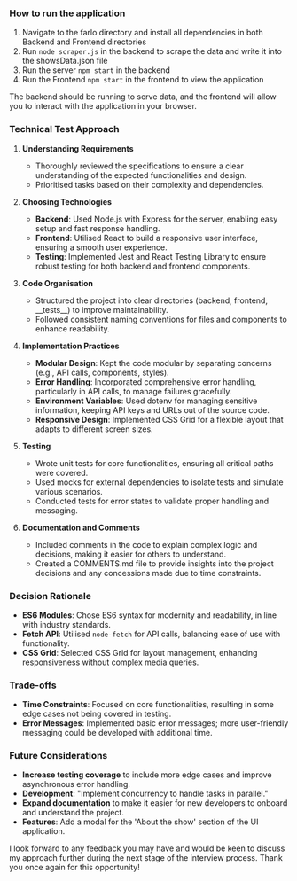 
### How to run the application

1. Navigate to the farlo directory and install all dependencies in both Backend and Frontend directories 
2. Run `node scraper.js` in the backend to scrape the data and write it into the showsData.json file
3. Run the server `npm start` in the backend
4. Run the Frontend `npm start` in the frontend to view the application

The backend should be running to serve data, and the frontend will allow you to interact with the application in your browser.


### Technical Test Approach

1. **Understanding Requirements**
   - Thoroughly reviewed the specifications to ensure a clear understanding of the expected functionalities and design.
   - Prioritised tasks based on their complexity and dependencies.

2. **Choosing Technologies**
   - **Backend**: Used Node.js with Express for the server, enabling easy setup and fast response handling.
   - **Frontend**: Utilised React to build a responsive user interface, ensuring a smooth user experience.
   - **Testing**: Implemented Jest and React Testing Library to ensure robust testing for both backend and frontend components.

3. **Code Organisation**
   - Structured the project into clear directories (backend, frontend, \_\_tests\_\_) to improve maintainability.
   - Followed consistent naming conventions for files and components to enhance readability.

4. **Implementation Practices**
   - **Modular Design**: Kept the code modular by separating concerns (e.g., API calls, components, styles).
   - **Error Handling**: Incorporated comprehensive error handling, particularly in API calls, to manage failures gracefully.
   - **Environment Variables**: Used dotenv for managing sensitive information, keeping API keys and URLs out of the source code.
   - **Responsive Design**: Implemented CSS Grid for a flexible layout that adapts to different screen sizes.

5. **Testing**
   - Wrote unit tests for core functionalities, ensuring all critical paths were covered.
   - Used mocks for external dependencies to isolate tests and simulate various scenarios.
   - Conducted tests for error states to validate proper handling and messaging.

6. **Documentation and Comments**
   - Included comments in the code to explain complex logic and decisions, making it easier for others to understand.
   - Created a COMMENTS.md file to provide insights into the project decisions and any concessions made due to time constraints.

### Decision Rationale
- **ES6 Modules**: Chose ES6 syntax for modernity and readability, in line with industry standards.
- **Fetch API**: Utilised `node-fetch` for API calls, balancing ease of use with functionality.
- **CSS Grid**: Selected CSS Grid for layout management, enhancing responsiveness without complex media queries.

### Trade-offs
- **Time Constraints**: Focused on core functionalities, resulting in some edge cases not being covered in testing.
- **Error Messages**: Implemented basic error messages; more user-friendly messaging could be developed with additional time.

### Future Considerations
- **Increase testing coverage** to include more edge cases and improve asynchronous error handling.
- **Development**: "Implement concurrency to handle tasks in parallel."
- **Expand documentation** to make it easier for new developers to onboard and understand the project.
- **Features**: Add a modal for the 'About the show' section of the UI application.

I look forward to any feedback you may have and would be keen to discuss my approach further during the next stage of the interview process. Thank you once again for this opportunity!